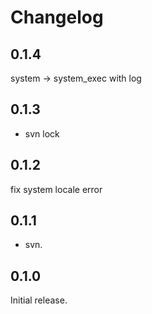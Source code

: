 # Changelog

## 0.1.4
system -> system_exec with log

## 0.1.3
+ svn lock

## 0.1.2
fix system locale error

## 0.1.1
+ svn.

## 0.1.0
Initial release.
